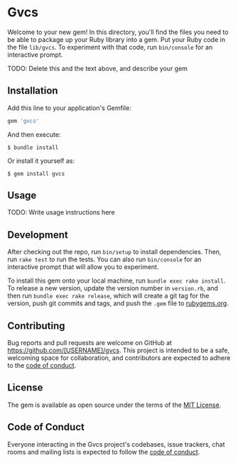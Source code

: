 # Gvcs

Welcome to your new gem! In this directory, you'll find the files you need to be able to package up your Ruby library into a gem. Put your Ruby code in the file `lib/gvcs`. To experiment with that code, run `bin/console` for an interactive prompt.

TODO: Delete this and the text above, and describe your gem

## Installation

Add this line to your application's Gemfile:

```ruby
gem 'gvcs'
```

And then execute:

    $ bundle install

Or install it yourself as:

    $ gem install gvcs

## Usage

TODO: Write usage instructions here

## Development

After checking out the repo, run `bin/setup` to install dependencies. Then, run `rake test` to run the tests. You can also run `bin/console` for an interactive prompt that will allow you to experiment.

To install this gem onto your local machine, run `bundle exec rake install`. To release a new version, update the version number in `version.rb`, and then run `bundle exec rake release`, which will create a git tag for the version, push git commits and tags, and push the `.gem` file to [rubygems.org](https://rubygems.org).

## Contributing

Bug reports and pull requests are welcome on GitHub at https://github.com/[USERNAME]/gvcs. This project is intended to be a safe, welcoming space for collaboration, and contributors are expected to adhere to the [code of conduct](https://github.com/[USERNAME]/gvcs/blob/master/CODE_OF_CONDUCT.md).


## License

The gem is available as open source under the terms of the [MIT License](https://opensource.org/licenses/MIT).

## Code of Conduct

Everyone interacting in the Gvcs project's codebases, issue trackers, chat rooms and mailing lists is expected to follow the [code of conduct](https://github.com/[USERNAME]/gvcs/blob/master/CODE_OF_CONDUCT.md).
